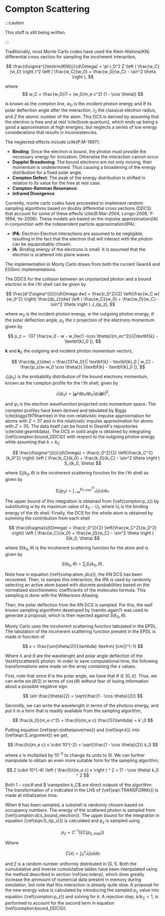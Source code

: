 # Compton Scattering

:::caution

This stuff is still being written.

:::


Traditionally, most Monte Carlo codes have used the Klein-Nishina(KN) differential cross section for sampling the incoherent interaction,

$$
    \frac{d\sigma^{(\textrm{KN})}}{d\Omega} 
    =
    \pi r_0^2 Z \left  (
                        \frac{w_C}{w_0}
                \right )^2 
    \left ( 
    \frac{w_C}{w_0} + \frac{w_0}{w_C} - \sin^2 \theta
    \right ),
$$

where
$$
    w_C = \frac{w_0}{1 + (w_0/m_e c^2) (1 - \cos \theta)}
$$

is known as the compton line, $w_0$ is the incident photon energy and $\theta$ its polar deflection angle after the interaction, $r_0$ the classical electron radius, and $Z$ the atomic number of the atom.  This DCS is derived by assuming that the electron is free and at rest \cite{book:quantum}, which ends up being a good a approximation at high energies, but neglects a series of low energy considerations that results in inconsistencies.

The neglected effects include \cite{P.M-1997}:


- **Binding**: Since the electron is bound, the photon must provide the necessary energy for ionization. Otherwise the interaction cannot occur.
- **Doppler Broadening**: The bound electrons are not only moving, their momentum is undetermined. Thus causing a broadening of the energy distribution for a fixed polar angle.
- **Compton Defect**: The peak of the energy distribution is shifted in relation to its value for the free at rest case.
- **Compton-Ramman Resonance**: 
- **Infrared Divergence**:

Currently, monte carlo codes have proceeded to implement random sampling algorithms based on doubly differential cross sections (DDCS) that account for some of these effects \cite{R.Mar-2004, Longo-2008, Y-1994, Ye-2006}.
These models are based on the impulse approximation(IA) in conjunction with the independent particle approximation(IPA):


- **IPA**: Electron-Electron interactions are assumed to be negligible, resulting in the fact that the electron that will interact with the photon can be equiprobably chosen.
- **IA**: Binding energy of the electrons is small. It is assumed that the electron is scattered into plane waves.

The implementation in Monty Carlo draws from both the current Geant4 and EGSnrc implementations. 
 
The DDCS for the collision between an unpolarized photon and a bound electron in the i'th shell can be given by


$$
    \frac{d^2\sigma^{(i)}}{d\Omega dw} =
        \frac{r_0^2}{2} 
        \left(\frac{w_C w}{w_0^2} \right) 
        \frac{dp_z}{dw}
        \left ( 
        \frac{w_C}{w_0} + \frac{w_0}{w_C} - \sin^2 \theta
        \right )
        J_i(p_z),
$$


where $w_0$ is the incident photon energy, $w$ the outgoing photon energy, $\theta$ the polar deflection angle, $p_z$ the z projection of the electrons momentum given by

$$
    p_z = -137 \frac{w_0 - w - w_0w(1 -\cos \theta)/(m_ec^2)}{|\textbf{k} - \textbf{k}_0 |},
$$


$\mathbf{k}$ and $\mathbf{k}_0$ the outgoing and incident photon momentum vectors,


$$
    \frac{dp_z}{dw} = \frac{137w_0}{| \textbf{k} - \textbf{k}_0 | w_C} - \frac{p_z(w-w_0 \cos \theta)}{ |\textbf{k} - \textbf{k}_0 |},
$$

$J_i(p_z)$ is the probability distribution of the bound electrons momentum, known as the compton profile for the i'th shell, given by

$$
    J_i(p_z) = \int_{\textbf{R}^2} dp_x dp_y  | \psi_i(\mathbf{p}) | ^ 2,
$$

and $\psi_i$ is the electron wavefunction projected onto momentum space. 
The compton profiles have been derived and tabulated by Biggs \cite{biggs1975hartree} in the non-relativistic impulse approximation for atoms with $Z < 37$ and in the relativistic impulse approximation for atoms with $Z > 35$. 
The data itself can be found in Geant4's repositories \cite{site:geant4data}.
The DCS in solid angle is obtained by integrating (\ref{compton:bound_DDCS}) with respect to the outgoing photon energy while assuming that $k = k_C$

$$
    \frac{d\sigma^{(i)}}{d\Omega} =
        \frac{r_0^2}{2} 
        \left(\frac{k_C^2}{k_0^2} \right) 
        \left ( 
        \frac{k_C}{k_0} + \frac{k_0}{k_C} - \sin^2 \theta
        \right )
        S_i(k_0, \theta)
$$


where $S_i(k_0, \theta)$ is the incoherent scattering function for the i'th shell as given by

$$
    S_i(p_z) = \int_{-\infty}^{p_{z, max}^{(i)}}  J_i(u)du.
$$

The upper bound of this integration is obtained from (\ref{compton:p_z}) by substituting $w$ by its maximum value of $k_0 - U_i$, where $U_i$ is the binding energy of the ith shell. 
Finally, the DCS for the whole atom is obtained by summing the contribution from each shell

$$
    \frac{d\sigma}{d\Omega} =
        \frac{r_0^2}{2} 
        \left(\frac{w_C^2}{w_0^2} \right) 
        \left ( 
        \frac{w_C}{w_0} + \frac{w_0}{w_C} - \sin^2 \theta
        \right )
        S(k_0, \theta)
$$

where $S(k_0, \theta)$ is the incoherent scattering function for the atom and is given by

$$
S(k_0, \theta) = \sum_i S_i(k_0, \theta).
$$

Note how in equation (\ref{comp:atom_dcs}), the KN DCS has been recovered. 
Then, to sample this interaction, the IPA is used  by randomly selecting an active atom based with discrete probabilities based on the normalized stoichiometric coefficients of the molecules formula. 
This sampling is done with the Wilkersons Aliasing. 

Then, the polar deflection from the KN DCS is sampled. For this, the well known sampling algorithmn developed by (namito again?) was used to generate a proposal, which is then rejected against $S(k_0, \theta)$.

Monty Carlo uses the incoherent scattering function tabulated in the EPDL. 
The tabulation of the incoherent scattering function present in the EPDL is made in function of

$$
    x = \frac{\sin(\theta/2)}{\lambda}  \textrm{    [cm]}^{-1}
$$

Where $\lambda$ and $\theta$ are the wavelenght and polar angle deflection of the \textit{scattered} photon. In order to save computational time, the following transformations were made on the array containing the $x$ values.

First, note that since $\theta$ is the polar angle, we have that $\theta \in [0, \pi]$. Thus, we can write $\sin (\theta/2)$ in terms of $\cos(\theta)$ without fear of losing information about a possible negative sign.

$$
\sin \frac{\theta}{2} = \sqrt{\frac{1  - \cos \theta}{2}} 
$$

Secondly, we can write the wavelenght in terms of the photons energy, and put it in a form that is readily available from the sampling algorithm,

$$
    \frac{k_0}{m_e c^2} = \frac{h}{m_e c} \frac{1}{\lambda} = k'_0
$$

Putting equation (\ref{eqn:sinthetaovertwo}) and (\ref{eqn:k}) into (\ref{eqn:S_argument}) we get,

$$
    \frac{h}{m_e c} x \cdot 10^{-2} =  \sqrt{\frac{1  - \cos \theta}{2}} k_0
$$

where $x$ is multiplied by $10^{-2}$ to change its units to SI. We can further manipulate to obtain an even more suitable form for the sampling algorithm,

$$
2 \cdot 10^{-4} \left ( \frac{h}{m_e c} x \right ) ^ 2  
    =  
    (1  - \cos \theta) k_0  ^ 2
$$

Both $1 - \cos \theta$ and $ \varepsilon k_C$ are direct outputs of the algorithm. 
The transformation of $x$ indicated in the LHS of (\ref{eqn:TRANSFORMx}) is made at initialization time. 

When $\theta$ has been sampled, a subshell is randomly chosen based on occupancy numbers. 
The energy of the scattered photon is sampled from (\ref{compton:dcs_bound_electron}). 
The upper bound for the integration in equation (\ref{eqn:S_i(p_z)}) is calculated and $p_z$ is sampled using 

$$
p_z = C^{-1}(\xi C(p_{z, max})) 
$$

Where

$$
C(x) = \int_0^x J_i(u)du 
$$

and $\xi$ is a random number uniformly distributed in $[0, 1[$. Both the cumulutative and inverse cumulutative tables have been interpolated using the method described in section \ref{sec:interp}, which does greatly increase the ammount of numerical data present in memory during simulation, but note that this interaction is already quite slow. 
A proposal for the new energy value is calculated by introducing the sampled $p_z$ value into equation (\ref{compton:p_z}) and solving for $k$. 
A rejection step, $k/k_C<1$, is performed to account for the second term in equation (\ref{compton:bound_DDCS}).


